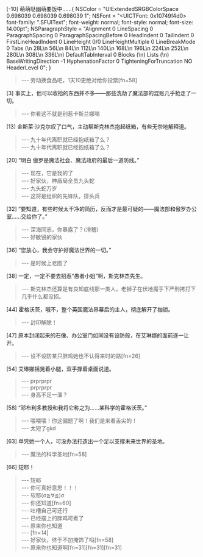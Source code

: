 
[-10] 萌萌哒幽萌要饭中……{
    NSColor = "UIExtendedSRGBColorSpace 0.698039 0.698039 0.698039 1";
    NSFont = "<UICTFont: 0x10749f4d0> font-family: \".SFUIText\"; font-weight: normal; font-style: normal; font-size: 14.00pt";
    NSParagraphStyle = "Alignment 0 LineSpacing 0 ParagraphSpacing 0 ParagraphSpacingBefore 0 HeadIndent 0 TailIndent 0 FirstLineHeadIndent 0 LineHeight 0/0 LineHeightMultiple 0 LineBreakMode 0 Tabs (\n    28L\n    56L\n    84L\n    112L\n    140L\n    168L\n    196L\n    224L\n    252L\n    280L\n    308L\n    336L\n) DefaultTabInterval 0 Blocks (\n) Lists (\n) BaseWritingDirection -1 HyphenationFactor 0 TighteningForTruncation NO HeaderLevel 0";
}
>--- 劳动换食品吧，1天10更绝对给你投票[fn=58]<br>

[3] 事实上，他可以收拾的东西并不多——那些洗劫了魔法部的混账几乎抢走了一切。
>--- 你看这不就是别惹卡斯兰娜嘛<br>

[13] 金斯莱·沙克尔叹了口气，主动帮斯克林杰抱起纸箱，有些无奈地解释道。
>--- 九十年代离职就已经抱纸箱了么？<br>
>--- 九十年代离职就已经抱纸箱了么？<br>

[20] “明白 傲罗是魔法社会、魔法政府的最后一道防线。”
>--- 现在，它是我的了<br>
>--- 好家伙，神盾局全员九头蛇<br>
>--- 九头蛇万岁<br>
>--- 这将是组织的先锋队，排头兵<br>

[32] “要知道，有些时候太干净的简历，反而才是最可疑的——魔法部和傲罗办公室……交给你了。”
>--- 深海同志，你暴露了？(滑稽)<br>
>--- 好敏锐的家伙<br>

[36] “您放心，我会守护好魔法世界的一切。”
>--- 是时候上老图了<br>

[38] 一定，一定不要去招惹“愚者小姐”啊，斯克林杰先生。
>--- 斯克林杰还算是有良知底线那一类人。老狮子在伏地魔手下严刑拷打下几乎什么都没招。<br>

[44] 霍格沃茨，哦不，整个英国魔法界幕后的主人，彻底解开了枷锁。
>--- 封印解除！<br>

[47] 原本封闭起来的石像、办公室门如同没有设防般，在艾琳娜的面前逐一让开。
>--- 设不设防某只胖鸡她也不认得来时的路[fn=26]<br>

[54] 艾琳娜摇晃着小腿，双手撑着桌面说道。
>--- prprprpr<br>
>--- prprprpr<br>
>--- 身高不足一潘？<br>

[58] “邓布利多教授和我将它称之为……某科学的霍格沃茨。”
>--- 喂喂喂！你这偏题了啊！我们是来看舌尖的！<br>
>--- 太短了gkd<br>

[63] 单凭她一个人，可没办法打造出一个足以支撑未来世界的圣地。
>--- 魔法的科学圣地[fn=58]<br>

[66] 短耶！
>--- 短耶<br>
>--- 你可真好意思！！！<br>
>--- 软耶(σ≧∀≦)σ<br>
>--- 你还知道[fn=60]<br>
>--- 吐槽自己可还行<br>
>--- 已经摆上的胖鸡可煮了<br>
>--- 原来你也知道<br>
>--- [fn=14]<br>
>--- 好家伙，终于不加掩饰了吗[fn=58]<br>
>--- 原来你也知道啊[fn=31][fn=31][fn=31]<br>
